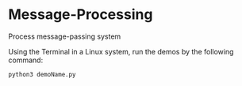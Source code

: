 # Message-Processing
Process message-passing system

Using the Terminal in a Linux system, run the demos by the following command:

    python3 demoName.py
